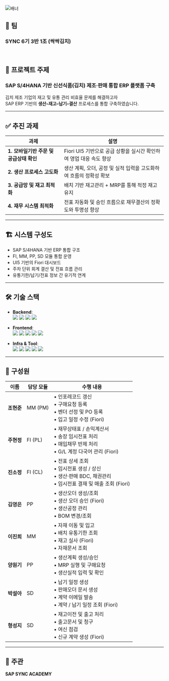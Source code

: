![배너](https://github.com/user-attachments/assets/18807e70-c5f4-4e21-bfdd-0d982a558650)

## 👥 팀
### SYNC 6기 3반 1조 (싹싹김치)

<br>

## 📌 프로젝트 주제  
### **SAP S/4HANA 기반 신선식품(김치) 제조·판매 통합 ERP 플랫폼 구축**

김치 제조 기업의 재고 및 유통 관리 비효율 문제를 해결하고자  
SAP ERP 기반의 **생산–재고–납기–결산** 프로세스를 통합 구축하였습니다.

---

## ✅ 추진 과제

| 과제 | 설명 |
|------|------|
| **1. 모바일기반 주문 및 공급상태 확인** | Fiori UI5 기반으로 공급 상황을 실시간 확인하여 영업 대응 속도 향상 |
| **2. 생산 프로세스 고도화** | 생산 계획, 오더, 공정 및 실적 입력을 고도화하여 흐름의 정확성 확보 |
| **3. 공급망 및 재고 최적화** | 배치 기반 재고관리 + MRP를 통해 적정 재고 유지 |
| **4. 재무 시스템 최적화** | 전표 자동화 및 승인 흐름으로 재무결산의 정확도와 투명성 향상 |

---

## 🏗️ 시스템 구성도

- SAP S/4HANA 기반 ERP 통합 구조  
- FI, MM, PP, SD 모듈 통합 운영  
- UI5 기반의 Fiori 대시보드  
- 주차 단위 회계 결산 및 전표 흐름 관리  
- 유통기한/납기/전표 정보 간 유기적 연계

---

## 🛠️ 기술 스택

- **Backend**:  
  <img src="https://img.shields.io/badge/ABAP-00B8F1?style=flat-square&logo=sap&logoColor=white">
  <img src="https://img.shields.io/badge/CDS View-007ACC?style=flat-square&logo=sap&logoColor=white">
  <img src="https://img.shields.io/badge/Gateway(OData)-001E36?style=flat-square&logo=sap&logoColor=white">
  <img src="https://img.shields.io/badge/OpenSQL-292929?style=flat-square&logo=databricks&logoColor=white">

- **Frontend**:  
  <img src="https://img.shields.io/badge/Fiori(UI5)-354A5F?style=flat-square&logo=sap&logoColor=white">
  <img src="https://img.shields.io/badge/SmartControl-41B883?style=flat-square&logo=sap&logoColor=white">
  <img src="https://img.shields.io/badge/VizFrame-0B3D91?style=flat-square&logo=chartdotjs&logoColor=white">
  <img src="https://img.shields.io/badge/Javascript-F7DF1E?style=flat-square&logo=javascript&logoColor=black">
  <img src="https://img.shields.io/badge/XML-FF6600?style=flat-square&logo=w3c&logoColor=white">

- **Infra & Tool**:  
  <img src="https://img.shields.io/badge/GitHub-181717?style=flat-square&logo=github&logoColor=white">
  <img src="https://img.shields.io/badge/Visual_Studio_Code-007ACC?style=flat-square&logo=visualstudiocode&logoColor=white">
  <img src="https://img.shields.io/badge/Discord-5865F2?style=flat-square&logo=discord&logoColor=white">
  <img src="https://img.shields.io/badge/Notion-000000?style=flat-square&logo=notion&logoColor=white">
  <img src="https://img.shields.io/badge/Figma-F24E1E?style=flat-square&logo=figma&logoColor=white">

---

## 👤 구성원

| 이름 | 담당 모듈 | 수행 내용 |
|------|------------|-----------|
| **조현준** | MM (PM) | • 인포레코드 갱신<br>• 구매요청 등록<br>• 벤더 선정 및 PO 등록<br>• 입고 일정 수정 (Fiori) |
| **주현정** | FI (PL) | • 재무상태표 / 손익계산서<br>• 송장 임시전표 처리<br>• 매입채무 반제 처리<br>• G/L 계정 다국어 관리 (Fiori) |
| **진소정** | FI (CL) | • 전표 상세 조회<br>• 임시전표 생성 / 상신<br>• 생산·판매 BDC, 채권관리<br>• 임시전표 결재 및 매출 조회 (Fiori) |
| **김영은** | PP | • 생산오더 생성/조회<br>• 생산 오더 승인 (Fiori)<br>• 생산공정 관리<br>• BOM 변경/조회 |
| **이진희** | MM | • 자재 이동 및 입고<br>• 배치 유통기한 조회<br>• 재고 실사 (Fiori)<br>• 자재문서 조회 |
| **양원기** | PP | • 생산계획 생성/승인<br>• MRP 실행 및 구매요청<br>• 생산실적 입력 및 확인 |
| **박설아** | SD | • 납기 일정 생성<br>• 판매오더 문서 생성<br>• 계약 이메일 발송<br>• 계약 / 납기 일정 조회 (Fiori) |
| **형성지** | SD | • 재고이전 및 출고 처리<br>• 출고문서 및 청구<br>• 여신 점검<br>• 신규 계약 생성 (Fiori) |

---

## 📍 주관  
**SAP SYNC ACADEMY**
